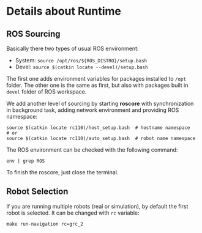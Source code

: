 # Details about Runtime
## ROS Sourcing
Basically there two types of usual ROS environment:
* System: `source /opt/ros/${ROS_DISTRO}/setup.bash`
* Devel: `source $(catkin locate --devel)/setup.bash`

The first one adds environment variables for packages installed to `/opt` folder.
The other one is the same as first, but also with packages built in `devel` folder of ROS workspace.

We add another level of sourcing by starting **roscore** with synchronization in background task, adding network environment and providing ROS namespace:
```shell
source $(catkin locate rc110)/host_setup.bash  # hostname namespace
# or
source $(catkin locate rc110)/auto_setup.bash  # robot name namespace
```

The ROS environment can be checked with the following command:
```shell
env | grep ROS
```

To finish the roscore, just close the terminal.

## Robot Selection
If you are running multiple robots (real or simulation), by default the first robot is selected. It can be changed with `rc` variable:
```
make run-navigation rc=grc_2
```
